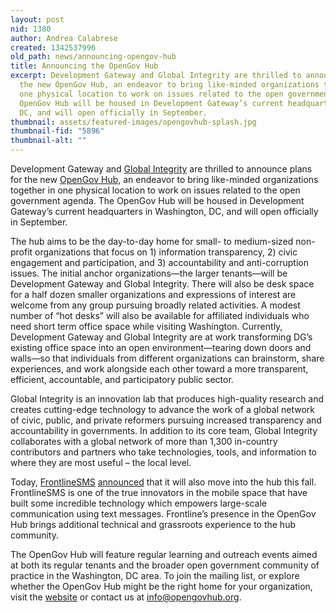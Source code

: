 ```yaml
---
layout: post
nid: 1380
author: Andrea Calabrese
created: 1342537996
old_path: news/announcing-opengov-hub
title: Announcing the OpenGov Hub
excerpt: Development Gateway and Global Integrity are thrilled to announce plans for
  the new OpenGov Hub, an endeavor to bring like-minded organizations together in
  one physical location to work on issues related to the open government agenda. The
  OpenGov Hub will be housed in Development Gateway’s current headquarters in Washington,
  DC, and will open officially in September.
thumbnail: assets/featured-images/opengovhub-splash.jpg
thumbnail-fid: "5896"
thumbnail-alt: ""
---
```


Development Gateway and [Global Integrity](http://www.globalintegrity.org/) are thrilled to announce plans for the new [OpenGov Hub](http://www.opengovhub.org/), an endeavor to bring like-minded organizations together in one physical location to work on issues related to the open government agenda. The OpenGov Hub will be housed in Development Gateway’s current headquarters in Washington, DC, and will open officially in September.

The hub aims to be the day-to-day home for small- to medium-sized non-profit organizations that focus on 1) information transparency, 2) civic engagement and participation, and 3) accountability and anti-corruption issues. The initial anchor organizations—the larger tenants—will be Development Gateway and Global Integrity. There will also be desk space for a half dozen smaller organizations and expressions of interest are welcome from any group pursuing broadly related activities. A modest number of “hot desks” will also be available for affiliated individuals who need short term office space while visiting Washington. Currently, Development Gateway and Global Integrity are at work transforming DG’s existing office space into an open environment—tearing down doors and walls—so that individuals from different organizations can brainstorm, share experiences, and work alongside each other toward a more transparent, efficient, accountable, and participatory public sector.

Global Integrity is an innovation lab that produces high-quality research and creates cutting-edge technology to advance the work of a global network of civic, public, and private reformers pursuing increased transparency and accountability in governments. In addition to its core team, Global Integrity collaborates with a global network of more than 1,300 in-country contributors and partners who take technologies, tools, and information to where they are most useful – the local level.

Today, [FrontlineSMS](http://www.frontlinesms.com/) [announced](http://opengovhub.org/blog/frontlinesms-to-join-opengov-hub) that it will also move into the hub this fall. FrontlineSMS is one of the true innovators in the mobile space that have built some incredible technology which empowers large-scale communication using text messages. Frontline’s presence in the OpenGov Hub brings additional technical and grassroots experience to the hub community.

The OpenGov Hub will feature regular learning and outreach events aimed at both its regular tenants and the broader open government community of practice in the Washington, DC area. To join the mailing list, or explore whether the OpenGov Hub might be the right home for your organization, visit the [website](http://www.opengovhub.org/) or contact us at [info@opengovhub.org](mailto:info@opengovhub.org).
